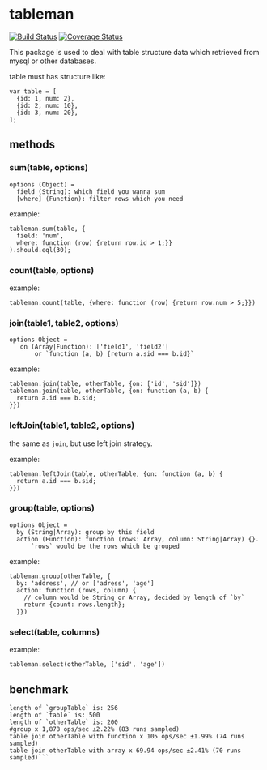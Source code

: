 # tableman

[![Build Status](https://travis-ci.org/alsotang/tableman.svg?branch=master)](https://travis-ci.org/alsotang/tableman)
[![Coverage Status](https://coveralls.io/repos/alsotang/tableman/badge.svg)](https://coveralls.io/r/alsotang/tableman)

This package is used to deal with table structure data which retrieved from mysql or other databases.

table must has structure like:

```
var table = [
  {id: 1, num: 2},
  {id: 2, num: 10},
  {id: 3, num: 20},
];
```

## methods

### sum(table, options)

```
options (Object) =
  field (String): which field you wanna sum
  [where] (Function): filter rows which you need
```

example:

```
tableman.sum(table, {
  field: 'num',
  where: function (row) {return row.id > 1;}}
).should.eql(30);
```

### count(table, options)

example:

```
tableman.count(table, {where: function (row) {return row.num > 5;}})
```

### join(table1, table2, options)

```
options Object =
   on (Array|Function): ['field1', 'field2']
       or `function (a, b) {return a.sid === b.id}`
```

example:

```
tableman.join(table, otherTable, {on: ['id', 'sid']})
tableman.join(table, otherTable, {on: function (a, b) {
  return a.id === b.sid;
}})
```

### leftJoin(table1, table2, options)

the same as `join`, but use left join strategy.

example:

```
tableman.leftJoin(table, otherTable, {on: function (a, b) {
  return a.id === b.sid;
}})
```

### group(table, options)

```
options Object =
  by (String|Array): group by this field
  action (Function): function (rows: Array, column: String|Array) {}.
      `rows` would be the rows which be grouped
```

example:

```
tableman.group(otherTable, {
  by: 'address', // or ['adress', 'age']
  action: function (rows, column) {
    // column would be String or Array, decided by length of `by`
    return {count: rows.length};
  }})
```

### select(table, columns)

example:

```
tableman.select(otherTable, ['sid', 'age'])
```


## benchmark

```
length of `groupTable` is: 256
length of `table` is: 500
length of `otherTable` is: 200
#group x 1,878 ops/sec ±2.22% (83 runs sampled)
table join otherTable with function x 105 ops/sec ±1.99% (74 runs sampled)
table join otherTable with array x 69.94 ops/sec ±2.41% (70 runs sampled)```
